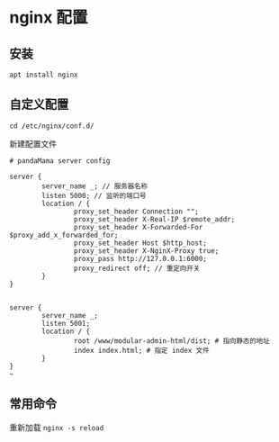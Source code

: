 # nginx 配置

## 安装 

` apt install nginx `


## 自定义配置

` cd /etc/nginx/conf.d/ `

新建配置文件

```
# pandaMama server config

server {
        server_name _; // 服务器名称
        listen 5000; // 监听的端口号
        location / {
                proxy_set_header Connection "";
                proxy_set_header X-Real-IP $remote_addr;
                proxy_set_header X-Forwarded-For $proxy_add_x_forwarded_for;
                proxy_set_header Host $http_host;
                proxy_set_header X-NginX-Proxy true;
                proxy_pass http://127.0.0.1:6000;
                proxy_redirect off; // 重定向开关
        }
}

```


```

server {
        server_name _;
        listen 5001;
        location / {
                root /www/modular-admin-html/dist; # 指向静态的地址
                index index.html; # 指定 index 文件
        }
}
~

```

## 常用命令

重新加载 `nginx -s reload`